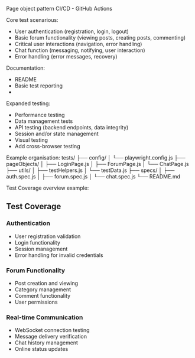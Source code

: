 Page object pattern
CI/CD - GitHub Actions

Core test scenarious:
- User authentication (registration, login, logout)
- Basic forum functionality (viewing posts, creating posts, commenting)
- Critical user interactions (navigation, error handling)
- Chat function (messaging, notifying, user interaction)
- Error handling (error messages, recovery)

Documentation:
- README
- Basic test reporting
- 

Expanded testing:
- Performance testing
- Data management tests
- API testing (backend endpoints, data integrity)
- Session and/or state management
- Visual testing
- Add cross-browser testing


Example organisation:
tests/
  ├── config/
  │   └── playwright.config.js
  ├── pageObjects/
  │   ├── LoginPage.js
  │   ├── ForumPage.js
  │   └── ChatPage.js
  ├── utils/
  │   ├── testHelpers.js
  │   └── testData.js
  ├── specs/
  │   ├── auth.spec.js
  │   ├── forum.spec.js
  │   └── chat.spec.js
  └── README.md

  Test Coverage overview example:
  ## Test Coverage

### Authentication
- User registration validation
- Login functionality
- Session management
- Error handling for invalid credentials

### Forum Functionality
- Post creation and viewing
- Category management
- Comment functionality
- User permissions

### Real-time Communication
- WebSocket connection testing
- Message delivery verification
- Chat history management
- Online status updates



